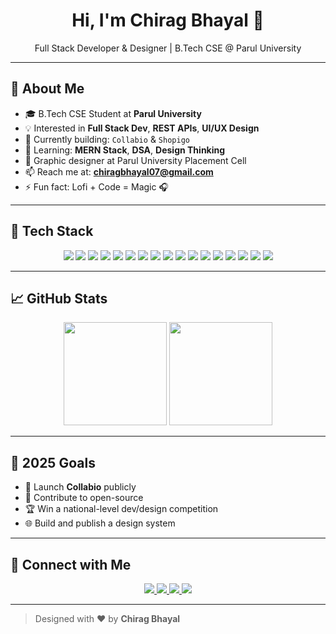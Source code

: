 
<h1 align="center">Hi, I'm Chirag Bhayal 👋</h1>
<p align="center">Full Stack Developer & Designer | B.Tech CSE @ Parul University</p>

---

## 🚀 About Me

- 🎓 B.Tech CSE Student at **Parul University**
- 💡 Interested in **Full Stack Dev**, **REST APIs**, **UI/UX Design**
- 🔭 Currently building: `Collabio` & `Shopigo`
- 🌱 Learning: **MERN Stack**, **DSA**, **Design Thinking**
- 🎨 Graphic designer at Parul University Placement Cell
- 📫 Reach me at: **chiragbhayal07@gmail.com**
- ⚡ Fun fact: Lofi + Code = Magic 🎧

---

## 🧠 Tech Stack

<p align="center">
  <img src="https://skillicons.dev/icons?i=java"/>
  <img src="https://skillicons.dev/icons?i=kotlin"/>
  <img src="https://skillicons.dev/icons?i=python"/>
  <img src="https://skillicons.dev/icons?i=flask"/>
  <img src="https://skillicons.dev/icons?i=django"/>
  <img src="https://skillicons.dev/icons?i=js"/>
  <img src="https://skillicons.dev/icons?i=react"/>
  <img src="https://skillicons.dev/icons?i=nodejs"/>
  <img src="https://skillicons.dev/icons?i=express"/>
  <img src="https://skillicons.dev/icons?i=mongodb"/>
  <img src="https://skillicons.dev/icons?i=mysql"/>
  <img src="https://skillicons.dev/icons?i=html"/>
  <img src="https://skillicons.dev/icons?i=css"/>
  <img src="https://skillicons.dev/icons?i=git"/>
  <img src="https://skillicons.dev/icons?i=github"/>
  <img src="https://skillicons.dev/icons?i=figma"/>
  <img src="https://skillicons.dev/icons?i=ps"/>

</p>

---

## 📈 GitHub Stats

<p align="center">
  <img src="https://github-readme-stats.vercel.app/api?username=chiragbhayal&show_icons=true&theme=tokyonight&count_private=true" height="165" />
  <img src="https://github-readme-stats.vercel.app/api/top-langs/?username=chiragbhayal&layout=compact&theme=tokyonight" height="165" />
</p>

---

## 🎯 2025 Goals

- 🚀 Launch **Collabio** publicly
- 👥 Contribute to open-source
- 🏆 Win a national-level dev/design competition
- 🌐 Build and publish a design system

---

## 🤝 Connect with Me

<p align="center">
  <a href="https://linkedin.com/in/chiragbhayal07">
    <img src="https://skillicons.dev/icons?i=linkedin" />
  </a>
  <a href="mailto:chiragbhayal07@gmail.com">
    <img src="https://skillicons.dev/icons?i=gmail" />
  </a>
  <a href="https://github.com/chiragbhayal">
    <img src="https://skillicons.dev/icons?i=github" />
  </a>
  <a href="https://instagram.com/chiragbhayal07">
    <img src="https://skillicons.dev/icons?i=instagram" />
  </a>
</p>

---

> Designed with ❤️ by **Chirag Bhayal**
